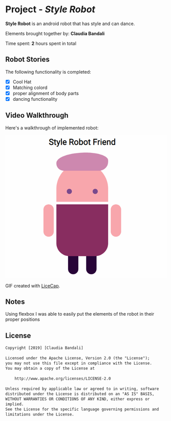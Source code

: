 # Project - *Style Robot*

**Style Robot** is an android robot that has style and can dance.

Elements brought together by: **Claudia Bandali**

Time spent: **2** hours spent in total

## Robot Stories

The following functionality is completed:

* [x] Cool Hat
* [x] Matching colord
* [x] proper alignment of body parts
* [x] dancing functionality

## Video Walkthrough

Here's a walkthrough of implemented robot:

<img src='sample.gif' title='Video Walkthrough' width='' alt='Video Walkthrough' />

GIF created with [LiceCap](http://www.cockos.com/licecap/).

## Notes
Using flexbox I was able to easily put the elements of the robot in their proper positions

## License

    Copyright [2019] [Claudia Bandali]

    Licensed under the Apache License, Version 2.0 (the "License");
    you may not use this file except in compliance with the License.
    You may obtain a copy of the License at

        http://www.apache.org/licenses/LICENSE-2.0

    Unless required by applicable law or agreed to in writing, software
    distributed under the License is distributed on an "AS IS" BASIS,
    WITHOUT WARRANTIES OR CONDITIONS OF ANY KIND, either express or implied.
    See the License for the specific language governing permissions and
    limitations under the License.
